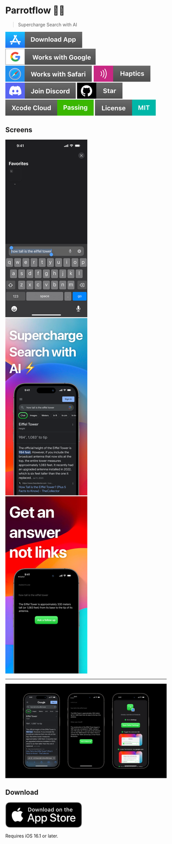 # Parrotflow 🦜🌊

> Supercharge Search with AI

[![download-app](/.README/assets/badges/download-app.svg)](https://parrotflow.com)
[![google](/.README/assets/badges/google.svg)](https://parrotflow.com)
[![safari](/.README/assets/badges/safari.svg)](https://parrotflow.com)
[![haptics](/.README/assets/badges/haptics.svg)](https://parrotflow.com)
[![discord](/.README/assets/badges/discord.svg)](https://discord.gg/8FZMaucm)
[![github-star](/.README/assets/badges/github-star.svg)](https://github.com/jsj/parrotflow)
[![xcode-cloud](/.README/assets/badges/xcode-cloud.svg)](https://parrotflow.com)
[![license](/.README/assets/badges/license.svg)](https://parrotflow.com/license)

## Screens

![demo](/.README/assets/screens/demo.gif)
![0](/.README/assets/screens/0.png)
![1](/.README/assets/screens/1.png)

---

![all](/.README/assets/screens/all.png)

## Download

[![app-store](/.README/assets/badges/Download_on_the_App_Store_Badge_US-UK_RGB_blk_092917.svg)](https://apps.apple.com/us/app/parrotflow/id6450801102)

Requires iOS 16.1 or later.
